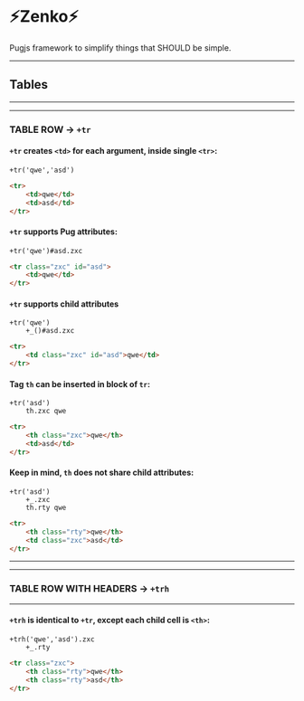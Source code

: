 # ⚡Zenko⚡

Pugjs framework to simplify things that SHOULD be simple.

---
## Tables
---

---
### TABLE ROW -> `+tr`


#### `+tr` creates `<td>` for each argument, inside single `<tr>`:
```pug
+tr('qwe','asd')
```
```html
<tr>
    <td>qwe</td>
    <td>asd</td>
</tr>
```


#### `+tr` supports Pug attributes:
```pug
+tr('qwe')#asd.zxc
```
```html
<tr class="zxc" id="asd">
    <td>qwe</td>
</tr>
```


#### `+tr` supports child attributes
```pug
+tr('qwe')
    +_()#asd.zxc
```
```html
<tr>
    <td class="zxc" id="asd">qwe</td>
</tr>
```
#### Tag `th` can be inserted in block of `tr`:
```pug
+tr('asd')
    th.zxc qwe
```
```html
<tr>
    <th class="zxc">qwe</th>
    <td>asd</td>
</tr>
```
#### Keep in mind, `th` does not share child attributes:
```pug
+tr('asd')
    +_.zxc
    th.rty qwe
```
```html
<tr>
    <th class="rty">qwe</th>
    <td class="zxc">asd</td>
</tr>
```
---
---
### TABLE ROW WITH HEADERS -> `+trh`
---
#### `+trh` is identical to `+tr`, except each child cell is `<th>`:
```pug
+trh('qwe','asd').zxc
    +_.rty
```
```html
<tr class="zxc">
    <th class="rty">qwe</th>
    <th class="rty">asd</th>
</tr>
```


<!-- ### +tr

Makes `tr` with multiple `td`

<table>
<tr>
<th></th>
<th>Code</th>
<th>Yields</th>
</tr>
<tr>
<td>Creates <code>td</code> for each argument</td>
<td>

```
+tr('qwe','asd')
```

</td>
<td>

```html
<tr>
    <td>qwe</td>
    <td>asd</td>
</tr>
```

</td>
</tr>
<tr>

<td>Supports attributes</td>
<td>

```pugjs
+tr('qwe')#asd.zxc
```

</td>
<td>

```html
<tr class="zxc" id="asd">
    <td>qwe</td>
</tr>
```

</td>


</tr>
</tr>
<tr>

<td>Supports child attributes</td>
<td>

```pugjs
+tr('qwe')
    +_()#asd.zxc
```

</td>
<td>

```html
<tr>
    <td class="zxc" id="asd">qwe</td>
</tr>
```

</td>


</tr>


<td>Tag <code>th</code> can be inserted in block</td>
<td>

```pugjs
+tr('asd')
    th.zxc qwe
```

</td>
<td>

```html
<tr>
    <th class="zxc">qwe</th>
    <td>asd</td>
</tr>
```

</td>


</tr>


<td>Keep in mind that <code>th</code> does not share child attributes</td>
<td>

```pugjs
+tr('asd')
    +_.zxc
    th.rty qwe
```

</td>
<td>

```html
<tr>
    <th class="rty">qwe</th>
    <td class="zxc">asd</td>
</tr>
```

</td>


</tr>




</table>

## +trh
-->
